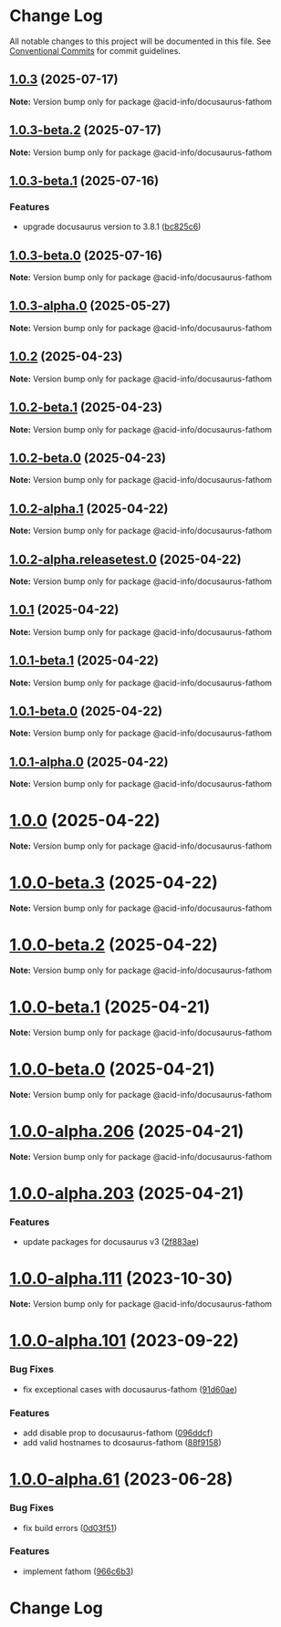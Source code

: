 # Change Log

All notable changes to this project will be documented in this file.
See [Conventional Commits](https://conventionalcommits.org) for commit guidelines.

## [1.0.3](https://github.com/acid-info/logos-docusaurus-plugins/compare/v1.0.3-beta.2...v1.0.3) (2025-07-17)

**Note:** Version bump only for package @acid-info/docusaurus-fathom

## [1.0.3-beta.2](https://github.com/acid-info/logos-docusaurus-plugins/compare/v1.0.3-beta.1...v1.0.3-beta.2) (2025-07-17)

**Note:** Version bump only for package @acid-info/docusaurus-fathom

## [1.0.3-beta.1](https://github.com/acid-info/logos-docusaurus-plugins/compare/v1.0.3-alpha.4...v1.0.3-beta.1) (2025-07-16)

### Features

- upgrade docusaurus version to 3.8.1 ([bc825c6](https://github.com/acid-info/logos-docusaurus-plugins/commit/bc825c6d8a3768f6fd0371ee0df734b367578e7b))

## [1.0.3-beta.0](https://github.com/acid-info/logos-docusaurus-plugins/compare/v1.0.3-alpha.4...v1.0.3-beta.0) (2025-07-16)

**Note:** Version bump only for package @acid-info/docusaurus-fathom

## [1.0.3-alpha.0](https://github.com/acid-info/logos-docusaurus-plugins/compare/v1.0.2-beta.1...v1.0.3-alpha.0) (2025-05-27)

**Note:** Version bump only for package @acid-info/docusaurus-fathom

## [1.0.2](https://github.com/acid-info/logos-docusaurus-plugins/compare/v1.0.2-beta.1...v1.0.2) (2025-04-23)

**Note:** Version bump only for package @acid-info/docusaurus-fathom

## [1.0.2-beta.1](https://github.com/acid-info/logos-docusaurus-plugins/compare/v1.0.2-alpha.3...v1.0.2-beta.1) (2025-04-23)

**Note:** Version bump only for package @acid-info/docusaurus-fathom

## [1.0.2-beta.0](https://github.com/acid-info/logos-docusaurus-plugins/compare/v1.0.2-alpha.3...v1.0.2-beta.0) (2025-04-23)

**Note:** Version bump only for package @acid-info/docusaurus-fathom

## [1.0.2-alpha.1](https://github.com/acid-info/logos-docusaurus-plugins/compare/v1.0.2-alpha.0...v1.0.2-alpha.1) (2025-04-22)

**Note:** Version bump only for package @acid-info/docusaurus-fathom

## [1.0.2-alpha.releasetest.0](https://github.com/acid-info/logos-docusaurus-plugins/compare/v1.0.0-alpha.208...v1.0.2-alpha.releasetest.0) (2025-04-22)

**Note:** Version bump only for package @acid-info/docusaurus-fathom

## [1.0.1](https://github.com/acid-info/logos-docusaurus-plugins/compare/v1.0.1-beta.1...v1.0.1) (2025-04-22)

**Note:** Version bump only for package @acid-info/docusaurus-fathom

## [1.0.1-beta.1](https://github.com/acid-info/logos-docusaurus-plugins/compare/v1.0.1-alpha.1...v1.0.1-beta.1) (2025-04-22)

**Note:** Version bump only for package @acid-info/docusaurus-fathom

## [1.0.1-beta.0](https://github.com/acid-info/logos-docusaurus-plugins/compare/v1.0.1-alpha.1...v1.0.1-beta.0) (2025-04-22)

**Note:** Version bump only for package @acid-info/docusaurus-fathom

## [1.0.1-alpha.0](https://github.com/acid-info/logos-docusaurus-plugins/compare/v1.0.0-beta.3...v1.0.1-alpha.0) (2025-04-22)

**Note:** Version bump only for package @acid-info/docusaurus-fathom

# [1.0.0](https://github.com/acid-info/logos-docusaurus-plugins/compare/v1.0.0-beta.3...v1.0.0) (2025-04-22)

**Note:** Version bump only for package @acid-info/docusaurus-fathom

# [1.0.0-beta.3](https://github.com/acid-info/logos-docusaurus-plugins/compare/v1.0.0-beta.2...v1.0.0-beta.3) (2025-04-22)

**Note:** Version bump only for package @acid-info/docusaurus-fathom

# [1.0.0-beta.2](https://github.com/acid-info/logos-docusaurus-plugins/compare/v1.0.0-alpha.208...v1.0.0-beta.2) (2025-04-22)

**Note:** Version bump only for package @acid-info/docusaurus-fathom

# [1.0.0-beta.1](https://github.com/acid-info/logos-docusaurus-plugins/compare/v1.0.0-alpha.208...v1.0.0-beta.1) (2025-04-21)

**Note:** Version bump only for package @acid-info/docusaurus-fathom

# [1.0.0-beta.0](https://github.com/acid-info/logos-docusaurus-plugins/compare/v1.0.0-alpha.208...v1.0.0-beta.0) (2025-04-21)

**Note:** Version bump only for package @acid-info/docusaurus-fathom

# [1.0.0-alpha.206](https://github.com/acid-info/logos-docusaurus-plugins/compare/v1.0.0-alpha.205...v1.0.0-alpha.206) (2025-04-21)

**Note:** Version bump only for package @acid-info/docusaurus-fathom

# [1.0.0-alpha.203](https://github.com/acid-info/logos-docusaurus-plugins/compare/v1.0.0-alpha.202...v1.0.0-alpha.203) (2025-04-21)

### Features

- update packages for docusaurus v3 ([2f883ae](https://github.com/acid-info/logos-docusaurus-plugins/commit/2f883aebf449e7e78cd09120d1bd962a6b261e75))

# [1.0.0-alpha.111](https://github.com/acid-info/logos-docusaurus-plugins/compare/v1.0.0-alpha.110...v1.0.0-alpha.111) (2023-10-30)

**Note:** Version bump only for package @acid-info/docusaurus-fathom

# [1.0.0-alpha.101](https://github.com/acid-info/logos-docusaurus-plugins/compare/v1.0.0-alpha.100...v1.0.0-alpha.101) (2023-09-22)

### Bug Fixes

- fix exceptional cases with docusaurus-fathom ([91d60ae](https://github.com/acid-info/logos-docusaurus-plugins/commit/91d60aed3ae0bf7365b692d39ebd16d0e5deee61))

### Features

- add disable prop to docusaurus-fathom ([096ddcf](https://github.com/acid-info/logos-docusaurus-plugins/commit/096ddcf54d446c8dab31b5a662711be90a80ecc9))
- add valid hostnames to dcosaurus-fathom ([88f9158](https://github.com/acid-info/logos-docusaurus-plugins/commit/88f91589fb10981547d322347deb87c4cfda6a6e))

# [1.0.0-alpha.61](https://github.com/acid-info/logos-docusaurus-plugins/compare/v1.0.0-alpha.60...v1.0.0-alpha.61) (2023-06-28)

### Bug Fixes

- fix build errors ([0d03f51](https://github.com/acid-info/logos-docusaurus-plugins/commit/0d03f51790c613a43c96925f51caa5e8e346b3fd))

### Features

- implement fathom ([966c6b3](https://github.com/acid-info/logos-docusaurus-plugins/commit/966c6b363686689586b199c0902564e41b79360c))

# Change Log
